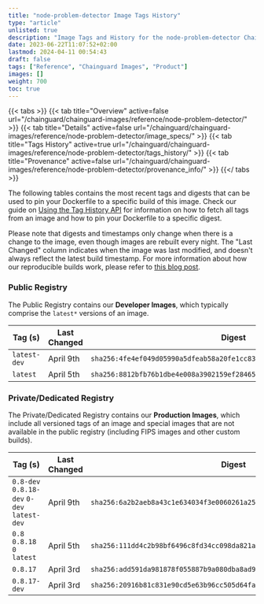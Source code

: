 ```yaml
---
title: "node-problem-detector Image Tags History"
type: "article"
unlisted: true
description: "Image Tags and History for the node-problem-detector Chainguard Image"
date: 2023-06-22T11:07:52+02:00
lastmod: 2024-04-11 00:54:43
draft: false
tags: ["Reference", "Chainguard Images", "Product"]
images: []
weight: 700
toc: true
---
```


{{< tabs >}}
{{< tab title="Overview" active=false url="/chainguard/chainguard-images/reference/node-problem-detector/" >}}
{{< tab title="Details" active=false url="/chainguard/chainguard-images/reference/node-problem-detector/image_specs/" >}}
{{< tab title="Tags History" active=true url="/chainguard/chainguard-images/reference/node-problem-detector/tags_history/" >}}
{{< tab title="Provenance" active=false url="/chainguard/chainguard-images/reference/node-problem-detector/provenance_info/" >}}
{{</ tabs >}}

The following tables contains the most recent tags and digests that can be used to pin your Dockerfile to a specific build of this image. Check our guide on [Using the Tag History API](/chainguard/chainguard-images/using-the-tag-history-api/) for information on how to fetch all tags from an image and how to pin your Dockerfile to a specific digest.

Please note that digests and timestamps only change when there is a change to the image, even though images are rebuilt every night. The "Last Changed" column indicates when the image was last modified, and doesn't always reflect the latest build timestamp. For more information about how our reproducible builds work, please refer to [this blog post](https://www.chainguard.dev/unchained/reproducing-chainguards-reproducible-image-builds).

### Public Registry
The Public Registry contains our **Developer Images**, which typically comprise the `latest*` versions of an image.

| Tag (s)       | Last Changed | Digest                                                                    |
|---------------|--------------|---------------------------------------------------------------------------|
|  `latest-dev` | April 9th    | `sha256:4fe4ef049d05990a5dfeab58a20fe1cc83ef1f1236c163c55b09b41ae28ecf00` |
|  `latest`     | April 5th    | `sha256:8812bfb76b1dbe4e008a3902159ef28465fb5a629813b7ef7924a9535b3641d0` |


### Private/Dedicated Registry
The Private/Dedicated Registry contains our **Production Images**, which include all versioned tags of an image and special images that are not available in the public registry (including FIPS images and other custom builds).

| Tag (s)                                      | Last Changed | Digest                                                                    |
|----------------------------------------------|--------------|---------------------------------------------------------------------------|
|  `0.8-dev` `0.8.18-dev` `0-dev` `latest-dev` | April 9th    | `sha256:6a2b2aeb8a43c1e634034f3e0060261a25ddc6687ba8b327f9c0540bed300efc` |
|  `0.8` `0.8.18` `0` `latest`                 | April 5th    | `sha256:111dd4c2b98bf6496c8fd34cc098da821a9de47f29a0e0fd57253c5f18131314` |
|  `0.8.17`                                    | April 3rd    | `sha256:add591da981878f055887b9a080dba8ad9224e3a80190b9494baaea19ca3f8b6` |
|  `0.8.17-dev`                                | April 3rd    | `sha256:20916b81c831e90cd5e63b96cc505d64fa980ee2c1705f56d866d36ec6fd5138` |

